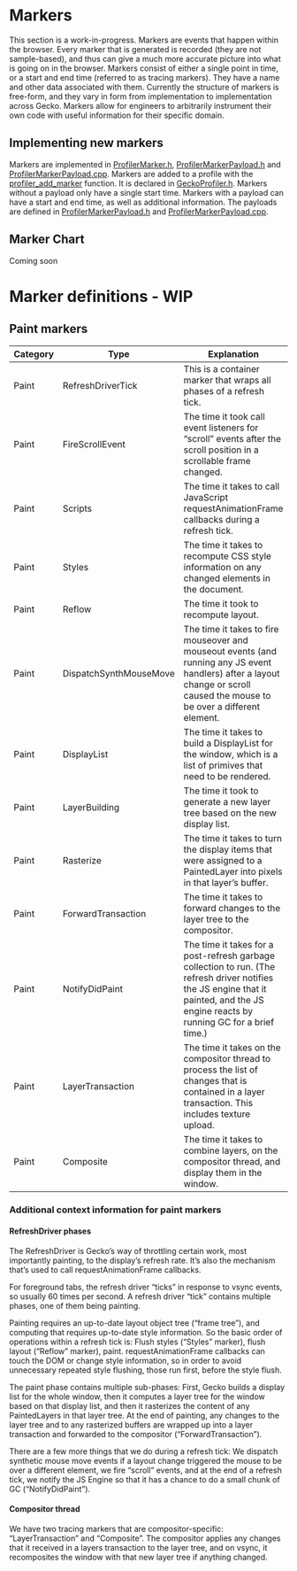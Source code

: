 # Markers

This section is a work-in-progress. Markers are events that happen within the browser. Every marker that is generated is recorded (they are not sample-based), and thus can give a much more accurate picture into what is going on in the browser. Markers consist of either a single point in time, or a start and end time (referred to as tracing markers). They have a name and other data associated with them. Currently the structure of markers is free-form, and they vary in form from implementation to implementation across Gecko. Markers allow for engineers to arbitrarily instrument their own code with useful information for their specific domain.

## Implementing new markers

Markers are implemented in [ProfilerMarker.h], [ProfilerMarkerPayload.h] and
[ProfilerMarkerPayload.cpp].
Markers are added to a profile with the [profiler_add_marker] function.
It is declared in [GeckoProfiler.h].
Markers without a payload only have a single start time.
Markers with a payload can have a start and end time, as well as additional
information.
The payloads are defined in [ProfilerMarkerPayload.h] and
[ProfilerMarkerPayload.cpp].

[ProfilerMarker.h]: http://searchfox.org/mozilla-central/source/tools/profiler/core/ProfilerMarker.h
[ProfilerMarkerPayload.h]: http://searchfox.org/mozilla-central/source/tools/profiler/public/ProfilerMarkerPayload.h
[ProfilerMarkerPayload.cpp]: http://searchfox.org/mozilla-central/source/tools/profiler/core/ProfilerMarkerPayload.cpp
[GeckoProfiler.h]: http://searchfox.org/mozilla-central/source/tools/profiler/public/GeckoProfiler.h
[profiler_add_marker]: http://searchfox.org/mozilla-central/rev/5e1e8d2f244bd8c210a578ff1f65c3b720efe34e/tools/profiler/public/GeckoProfiler.h#368-378

## Marker Chart

Coming soon

# Marker definitions - WIP

## Paint markers

| Category     | Type               | Explanation |
| ------------ | ------------------ | ----------- |
| Paint        | RefreshDriverTick  | This is a container marker that wraps all phases of a refresh tick. |
| Paint        | FireScrollEvent    | The time it took call event listeners for “scroll” events after the scroll position in a scrollable frame changed. |
| Paint        | Scripts            | The time it takes to call JavaScript requestAnimationFrame callbacks during a refresh tick. |
| Paint        | Styles             | The time it takes to recompute CSS style information on any changed elements in the document. |
| Paint        | Reflow             | The time it took to recompute layout. |
| Paint        | DispatchSynthMouseMove | The time it takes to fire mouseover and mouseout events (and running any JS event handlers) after a layout change or scroll caused the mouse to be over a different element. |
| Paint        | DisplayList        | The time it takes to build a DisplayList for the window, which is a list of primives that need to be rendered. |
| Paint        | LayerBuilding      | The time it took to generate a new layer tree based on the new display list. |
| Paint        | Rasterize          | The time it takes to turn the display items that were assigned to a PaintedLayer into pixels in that layer’s buffer. |
| Paint        | ForwardTransaction | The time it takes to forward changes to the layer tree to the compositor. |
| Paint        | NotifyDidPaint     | The time it takes for a post-refresh garbage collection to run. (The refresh driver notifies the JS engine that it painted, and the JS engine reacts by running GC for a brief time.) |
| Paint        | LayerTransaction   | The time it takes on the compositor thread to process the list of changes that is contained in a layer transaction. This includes texture upload. |
| Paint        | Composite          | The time it takes to combine layers, on the compositor thread, and display them in the window. |

### Additional context information for paint markers

#### RefreshDriver phases

The RefreshDriver is Gecko’s way of throttling certain work, most importantly painting, to the display’s refresh rate. It’s also the mechanism that’s used to call requestAnimationFrame callbacks.

For foreground tabs, the refresh driver “ticks” in response to vsync events, so usually 60 times per second. A refresh driver “tick” contains multiple phases, one of them being painting.

Painting requires an up-to-date layout object tree (“frame tree”), and computing that requires up-to-date style information. So the basic order of operations within a refresh tick is: Flush styles (“Styles” marker), flush layout (“Reflow” marker), paint. requestAnimationFrame callbacks can touch the DOM or change style information, so in order to avoid unnecessary repeated style flushing, those run first, before the style flush.

The paint phase contains multiple sub-phases: First, Gecko builds a display list for the whole window, then it computes a layer tree for the window based on that display list, and then it rasterizes the content of any PaintedLayers in that layer tree. At the end of painting, any changes to the layer tree and to any rasterized buffers are wrapped up into a layer transaction and forwarded to the compositor (“ForwardTransaction”).

There are a few more things that we do during a refresh tick: We dispatch synthetic mouse move events if a layout change triggered the mouse to be over a different element, we fire “scroll” events, and at the end of a refresh tick, we notify the JS Engine so that it has a chance to do a small chunk of GC (“NotifyDidPaint”).

#### Compositor thread

We have two tracing markers that are compositor-specific: “LayerTransaction” and “Composite”.
The compositor applies any changes that it received in a layers transaction to the layer tree, and on vsync, it recomposites the window with that new layer tree if anything changed.
